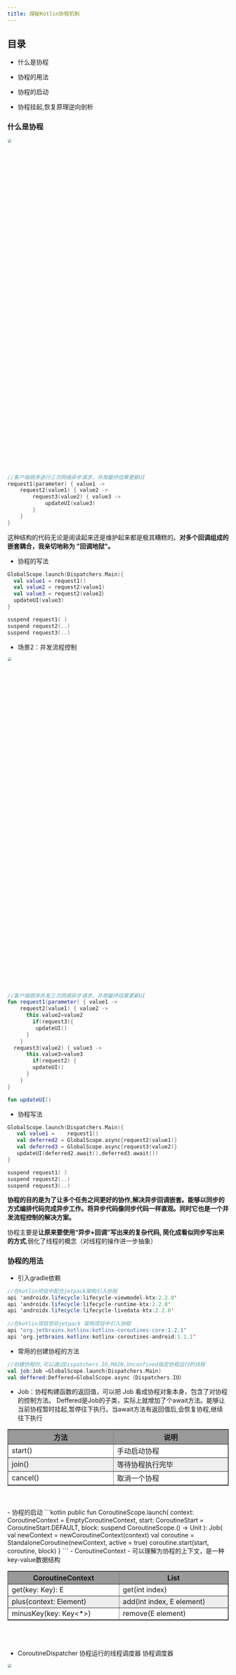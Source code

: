```yaml
---
title: 探秘Kotlin协程机制
---
```


<!--more-->

## 目录

- 什么是协程

- 协程的用法

- 协程的启动

- 协程挂起,恢复原理逆向剖析

  



### 什么是协程
<img src="/imgs/thread/coroutine_1.png" style="zoom:50%" width="1500"/>

```kotlin
//客户端顺序进行三次网络异步请求，并用最终结果更新UI
request1(parameter) { value1 ->
	request2(value1) { value2 ->
		request3(value2) { value3 ->
			updateUI(value3)            
		} 
	}              
}
```

这种结构的代码无论是阅读起来还是维护起来都是极其糟糕的。**对多个回调组成的嵌套耦合，我亲切地称为 "回调地狱"。**

- 协程的写法

```kotlin
GlobalScope.launch(Dispatchers.Main){
  val value1 = request1()
  val value2 = request2(value1)
  val value3 = request2(value2）
  updateUI(value3)
}

suspend request1( )
suspend request2(..)
suspend request3(..)
```

- 场景2：并发流程控制
<img src="/imgs/thread/coroutine2.png" style="zoom:50%" width="1500"/>

```kotlin
//客户端顺序并发三次网络异步请求，并用最终结果更新UI
fun request1(parameter) { value1 ->
	request2(value1) { value2 ->
      this.value2=value2   
	    if(request3){
         updateUI()       
      }
	} 
  request3(value2) { value3 ->
      this.value3=value3                
	    if(request2) {
        updateUI()
      }     
	}                                  
}

fun updateUI() 
```

- 协程写法

```kotlin
GlobalScope.launch(Dispatchers.Main){
   val value1 =    request1()
   val deferred2 = GlobalScope.async{request2(value1)}
   val deferred3 = GlobalScope.async{request3(value2)}
   updateUI(deferred2.await(),deferred3.await())
}

suspend request1( )
suspend request2(..)
suspend request3(..)
```

**协程的目的是为了让多个任务之间更好的协作,解决异步回调嵌套。能够以同步的方式编排代码完成异步工作。将异步代码像同步代码一样直观。同时它也是一个并发流程控制的解决方案。**

协程主要是**让原来要使用“异步+回调”写出来的复杂代码, 简化成看似同步写出来的方式**,弱化了线程的概念（对线程的操作进一步抽象）



### 协程的用法

- 引入gradle依赖

```java
//在kotlin项目中配合jetpack架构引入协程
api 'androidx.lifecycle:lifecycle-viewmodel-ktx:2.2.0'
api 'androidx.lifecycle:lifecycle-runtime-ktx:2.2.0'
api 'androidx.lifecycle:lifecycle-livedata-ktx:2.2.0'
  
//在kotlin项目但非jetpack 架构项目中引入协程
api "org.jetbrains.kotlinx:kotlinx-coroutines-core:1.2.1"
api 'org.jetbrains.kotlinx:kotlinx-coroutines-android:1.1.1'
```

- 常用的创建协程的方法

```kotlin
//创建协程时,可以通过Dispatchers.IO,MAIN,Unconfined指定协程运行的线程
val job:Job =GlobalScope.launch(Dispatchers.Main)
val deffered:Deffered=GlobalScope.async（Dispatchers.IO）
```

- Job：协程构建函数的返回值，可以把 Job 看成协程对象本身，包含了对协程的控制方法。
Deffered是Job的子类，实际上就增加了个await方法。能够让当前协程暂时挂起,暂停往下执行。当await方法有返回值后,会恢复协程,继续往下执行
<table border="1">
  <tr bgcolor="#999999">
    <th width="385">方法</th>
    <th width="475">说明</th>
  </tr>
  <tr  bgcolor="#ffffff">
    <td>start()        </td>
    <td>手动启动协程</td>
  </tr>
  <tr  bgcolor="#eeeeee">
   <td>join()          </td>
   <td>等待协程执行完毕</td>
  </tr>
  <tr  bgcolor="#ffffff">
   <td>cancel()        </td>
   <td>取消一个协程</td>
  </tr>
</table>
<br></br>
- 协程的启动
```kotlin
public fun CoroutineScope.launch(
    context: CoroutineContext = EmptyCoroutineContext,
    start: CoroutineStart = CoroutineStart.DEFAULT,
    block: suspend CoroutineScope.() -> Unit
): Job{
  val newContext = newCoroutineContext(context)
  val coroutine =  StandaloneCoroutine(newContext, active = true)
  coroutine.start(start, coroutine, block)
}
```
- CoroutineContext - 可以理解为协程的上下文，是一种key-value数据结构
<table border="1">
  <tr bgcolor="#999999">
    <th width="385">CoroutineContext</th>
    <th width="475">List<E>  </th>
  </tr>
  <tr  bgcolor="#ffffff">
    <td><E: Element> get(key: Key<E>): E </td>
    <td>get(int index)</td>
  </tr>
  <tr  bgcolor="#eeeeee">
   <td>plus(context: Element)</td>
   <td>add(int index, E element)</td>
  </tr>
  <tr  bgcolor="#ffffff">
   <td>minusKey(key: Key<*>)</td>
   <td>remove(E element)</td>
  </tr>
</table>

<br></br>
- CoroutineDispatcher 协程运行的线程调度器
协程调度器
<img src="/imgs/thread/coroutine_dispatcher.png" style="zoom:50%" width="1500"/>
<table border="1">
  <tr bgcolor="#999999">
    <th width="385">模式</th>
    <th width="475">说明</th>
  </tr>
  <tr  bgcolor="#ffffff">
    <td><Dispatchers.IO </td>
    <td>显示指定协程运行的线程,为IO线程 </td>
  </tr>
  <tr  bgcolor="#eeeeee">
   <td>Dispatchers.Main  </td>
   <td>指定这个协程运行在主线程</td>
  </tr>
  <tr  bgcolor="#ffffff">
   <td>Dispatchers.Default</td>
   <td>默认的,启动携程时会启动一个线程</td>
  </tr>
  <tr  bgcolor="#eeeeee">
   <td>Dispatchers.Unconfined</td>
   <td>不指定，就是在当前线程运行,协程恢复后的运行的线程取决于协程挂起时所在的线程</td>
  </tr>
</table>
<br></br>
- CoroutineStart - 启动模式，默认是DEAFAULT，也就是创建就启动；还有一个是LAZY，意思是等你需要它的时候，再调用启动
<table border="1">
  <tr bgcolor="#999999">
    <th width="385">模式</th>
    <th width="475">说明</th>
  </tr>
  <tr bgcolor="#ffffff">
    <td>CoroutineStart().DEAFAULT </td>
    <td>模式模式，创建即启动协程,可随时取消</td>
  </tr>
  <tr  bgcolor="#eeeeee">
   <td>ATOMIC</td>
   <td>自动模式,同样创建即启动,但启动前不可取</td>
  </tr>
  <tr  bgcolor="#ffffff">
   <td>LAZY</td>
   <td>延迟启动模式，只有当调用start方法时才会启动</td>
  </tr>
</table>

### 协程挂起,恢复原理逆向剖析

- 挂起函数

 **被关键字`suspend`修饰的方法在编译阶段,编译器会修改方法的签名. 包括返回值,修饰符,入参,方法体实现**。协程的挂起是靠挂起函数中实现的代码。

```kotlin
suspend fun request(): String {
     delay(2 * 1000)//suspend fun()
     println("after delay")
     return "result from request"
}

public static final Object request(Continuation completion) {
  ContinuationImpl requestContinuation = completion;
        if ((completion.label & Integer.MIN_VALUE) == 0) 
            requestContinuation = new ContinuationImpl(completion) {
                @Override
                Object invokeSuspend(Object o) {
                    label |= Integer.MIN_VALUE;
                    return request(this);
                }
            };
        }
        switch (requestContinuation.label) {
            case 0: {
                requestContinuation.label = 1;
                Object delay = DelayKt.delay(2000, requestContinuation);
                if (delay == COROUTINE_SUSPENDED) {
                    return COROUTINE_SUSPENDED;
                }
            }
        }
  System.out.println("after delay")
  return "result from request";
}
```

- 协程挂起与协程恢复

**协程的核心是挂起----恢复,挂起--恢复的本质是return & callback回调**
<img src="/imgs/thread/coroutine_resume.png" style="zoom:50%" width="1500"/>



###  协程回顾

- **什么是协程**

  - 协程是一种解决方案，是一种解决嵌套,并发,弱化线程概念的方案。能让多个任务之间更好的协作,能够以同步的方式编排代码完成异步工作。将异步代码写的像同步代码一样直观。

    

- **协程的启动**

  - 根据创建协程指定的调度器HandlerDispatcher,DefaultScheduler,UnconfinedDispatcher来执行任务,以决定协程中的代码块运行在那个线程上。

    

- **协程的挂起，恢复**

  - 本质是方法的挂起，恢复。本质是return +callback。
  - 用编译时的变换处理方法间的callback，这样可以很直观地写顺序执行的异步代码。

  

- **协程是线程框架吗？**

  - 协程的本质是编译时return +callback。只不过在调度任务时提供了能够运行在IO线程的调度器。

    

- **什么时候使用协程**

  - 多任务并发流程控制场景使用比较好, 流程控制比较简单,不会涉及线程阻塞与唤醒，性能比java并发控制手段高。



  


